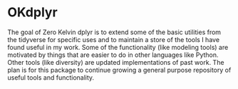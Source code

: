 
# OKdplyr

The goal of Zero Kelvin dplyr is to extend some of the basic utilities from the tidyverse for specific uses and to maintain a store of the tools I have found useful in my work.  Some of the functionality (like modeling tools) are motivated by things that are easier to do in other languages like Python. Other tools (like diversity) are updated implementations of past work. The plan is for this package to continue growing a general purpose repository of useful tools and functionality.
